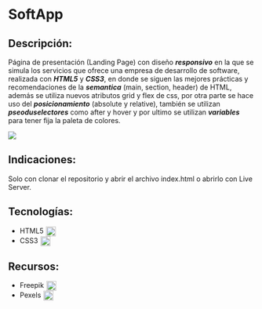 # SoftApp

## Descripción:

Página de presentación (Landing Page) con diseño ***responsivo*** en la que se simula los servicios que ofrece una empresa de desarrollo de software, realizada con ***HTML5*** y ***CSS3***, en donde se siguen las mejores prácticas y recomendaciones de la ***semantica*** (main, section, header) de HTML, además se utiliza nuevos atributos grid y flex de css, por otra parte se hace uso del ***posicionamiento*** (absolute y relative), también se utilizan ***pseoduselectores*** como after y hover y por ultimo se utilizan ***variables*** para tener fija la paleta de colores.

<img src="https://res.cloudinary.com/dxn0tqsnw/image/upload/v1704484669/brief/project_c9da68a8-3b77-480e-a12b-bf83fd1d6e41.gif" />


## Indicaciones: 

Solo con clonar el repositorio y abrir el archivo index.html o abrirlo con Live Server.

## Tecnologías: 
- <div style="display:flex;aling-items:center;gap:5px;">HTML5 <img src="https://res.cloudinary.com/dxn0tqsnw/image/upload/v1704388972/brief/technology_94a48164-d8f4-4ebb-b937-5c92d691cfde.png" width="20px" /></div>
- <div style="display:flex;aling-items:center;gap:5px;">CSS3 <img src="https://res.cloudinary.com/dxn0tqsnw/image/upload/v1704389054/brief/technology_9a3c4db9-5f24-43a7-a365-a3cff97aaaef.png" width="20px" /></div>


## Recursos: 
- <div style="display:flex;aling-items:center;gap:5px;">Freepik <img src="https://res.cloudinary.com/dxn0tqsnw/image/upload/v1704389161/brief/resource_12e83a19-0eeb-4732-af4e-b66547cd2eb5.jpg" width="20px" /></div>
- <div style="display:flex;aling-items:center;gap:5px;">Pexels <img src="https://res.cloudinary.com/dxn0tqsnw/image/upload/v1704422955/brief/resource_1bd770f0-0b3f-41f5-a159-8a2dd16759f1.png" width="20px" /></div>
